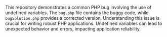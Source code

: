 This repository demonstrates a common PHP bug involving the use of undefined variables. The `bug.php` file contains the buggy code, while `bugSolution.php` provides a corrected version.  Understanding this issue is crucial for writing robust PHP applications.  Undefined variables can lead to unexpected behavior and errors, impacting application reliability.